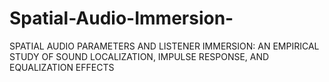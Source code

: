 # Spatial-Audio-Immersion-
SPATIAL AUDIO PARAMETERS AND LISTENER IMMERSION: AN EMPIRICAL STUDY OF SOUND LOCALIZATION, IMPULSE RESPONSE, AND EQUALIZATION EFFECTS
